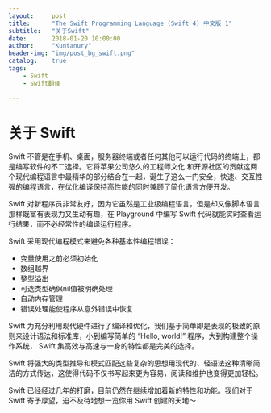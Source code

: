 ```yaml
---
layout:     post
title:      "The Swift Programming Language (Swift 4) 中文版 1"
subtitle:   "关于Swift"
date:       2018-01-20 10:00:00
author:     "Kuntanury"
header-img: "img/post_bg_swift.png"
catalog:    true
tags:
    - Swift
    - Swift翻译

---
```

# 关于 Swift

Swift 不管是在手机、桌面，服务器终端或者任何其他可以运行代码的终端上，都是编写软件的不二选择。它将苹果公司悠久的工程师文化 和开源社区的贡献这两个现代编程语言中最精华的部分结合在一起，诞生了这么一门安全，快速、交互性强的编程语言，在优化编译保持高性能的同时兼顾了简化语言方便开发。

Swift 对新程序员非常友好，因为它虽然是工业级编程语言，但是却又像脚本语言那样既富有表现力又生动有趣，在 Playground 中编写 Swift 代码就能实时查看运行结果，而不必经常性的编译运行程序。

Swift 采用现代编程模式来避免各种基本性编程错误：

* 变量使用之前必须初始化
* 数组越界
* 整型溢出
* 可选类型确保nil值被明确处理
* 自动内存管理
* 错误处理能使程序从意外错误中恢复

Swift 为充分利用现代硬件进行了编译和优化，我们基于简单即是表现的极致的原则来设计语法和标准库，小到编写简单的 “Hello, world!” 程序，大到构建整个操作系统， Swift 集高效与高速与一身的特性都是完美的选择。

Swift 将强大的类型推导和模式匹配这些复杂的思想用现代的、轻语法这种清晰简洁的方式传达，这使得代码不仅书写起来更为容易，阅读和维护也变得更加轻松。

Swift 已经经过几年的打磨，目前仍然在继续增加着新的特性和功能。我们对于 Swift 寄予厚望，迫不及待地想一览你用 Swift 创建的天地～
